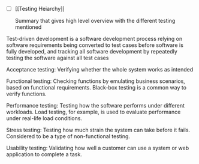 - [ ] [[Testing Heiarchy]] 


   Summary that gives high level overview with the different testing mentioned 

 

 

Test-driven development is a software development process relying on software requirements being converted to test cases before software is fully developed, and tracking all software development by repeatedly testing the software against all test cases  

 


 

Acceptance testing: Verifying whether the whole system works as intended 
 

Functional testing: Checking functions by emulating business scenarios, based on functional requirements. Black-box testing is a common way to verify functions. 

 
Performance testing: Testing how the software performs under different workloads. Load testing, for example, is used to evaluate performance under real-life load conditions. 



Stress testing: Testing how much strain the system can take before it fails. Considered to be a type of non-functional testing. 

 

Usability testing: Validating how well a customer can use a system or web application to complete a task. 




 